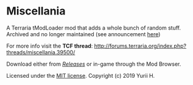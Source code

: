 # Miscellania
A Terraria tModLoader mod that adds a whole bunch of random stuff. Archived and no longer maintained (see announcement [here](https://forums.terraria.org/index.php?threads/miscellania.39500/post-1821312))

For more info visit the **TCF thread**: http://forums.terraria.org/index.php?threads/miscellania.39500/

Download either from *[Releases](https://github.com/goldenapple3/Miscellania/releases)* or in-game through the Mod Browser.

Licensed under the [MIT license](LICENSE.md).
Copyright (c) 2019 Yurii H.


